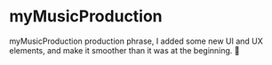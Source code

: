 # myMusicProduction
myMusicProduction production phrase, I added some new UI and UX elements, and make it smoother than it was at the beginning. 💭
